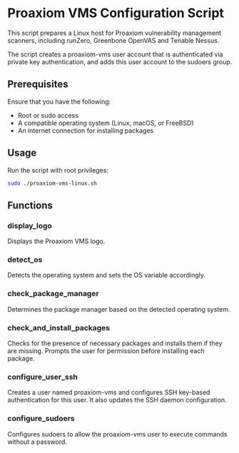 # Proaxiom VMS Configuration Script

This script prepares a Linux host for Proaxiom vulnerability management scanners, including runZero, Greenbone OpenVAS and Tenable Nessus.

The script creates a proaxiom-vms user account that is authenticated via private key authentication, and adds this user account to the sudoers group.

## Prerequisites

Ensure that you have the following:
- Root or sudo access
- A compatible operating system (Linux, macOS, or FreeBSD)
- An internet connection for installing packages

## Usage

Run the script with root privileges:

```bash
sudo ./proaxiom-vms-linux.sh
```

## Functions
### display_logo
Displays the Proaxiom VMS logo.

### detect_os
Detects the operating system and sets the OS variable accordingly.

### check_package_manager
Determines the package manager based on the detected operating system.

### check_and_install_packages
Checks for the presence of necessary packages and installs them if they are missing. Prompts the user for permission before installing each package.

### configure_user_ssh
Creates a user named proaxiom-vms and configures SSH key-based authentication for this user. It also updates the SSH daemon configuration.

### configure_sudoers
Configures sudoers to allow the proaxiom-vms user to execute commands without a password.
